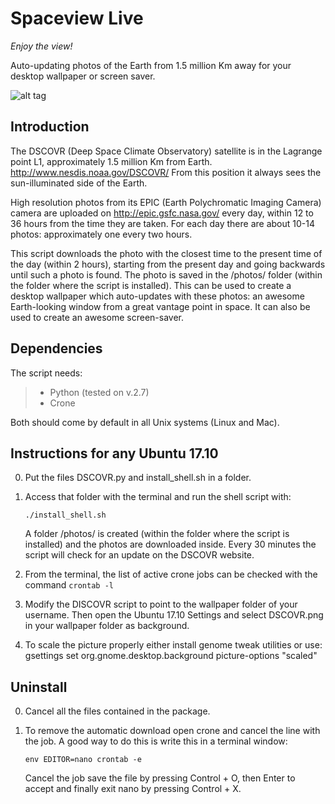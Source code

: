  Spaceview Live
=============
 *Enjoy the view!*

Auto-updating photos of the Earth from 1.5 million Km away for your desktop wallpaper or screen saver.

![alt tag](https://raw.github.com/DavidMarzocca/SpaceviewLive/master/DSCOVR%20Wallpaper%20Example.png)

Introduction
--------------

The DSCOVR (Deep Space Climate Observatory) satellite is in the Lagrange point L1, approximately 1.5 million Km from Earth.
http://www.nesdis.noaa.gov/DSCOVR/
From this position it always sees the sun-illuminated side of the Earth.

High resolution photos from its EPIC (Earth Polychromatic Imaging Camera) camera are uploaded on http://epic.gsfc.nasa.gov/ every day, within 12 to 36 hours from the time they are taken. For each day there are about 10-14 photos: approximately one every two hours.

This script downloads the photo with the closest time to the present time of the day (within 2 hours), starting from the present day and going backwards until such a photo is found.
The photo is saved in the /photos/ folder (within the folder where the script is installed).
This can be used to create a desktop wallpaper which auto-updates with these photos:
an awesome Earth-looking window from a great vantage point in space.
It can also be used to create an awesome screen-saver.

Dependencies
----------------

The script needs:
> - Python (tested on v.2.7)
> - Crone

Both should come by default in all Unix systems (Linux and Mac).


Instructions for any Ubuntu 17.10
-----------

0. Put the files DSCOVR.py and install_shell.sh in a folder.

0. Access that folder with the terminal and run the shell script with:
   ```
   ./install_shell.sh
   ```
   A folder /photos/ is created (within the folder where the script is installed) and the photos are downloaded inside.
   Every 30 minutes the script will check for an update on the DSCOVR website.

0. From the terminal, the list of active crone jobs can be checked with the command `crontab -l`

0. Modify the DISCOVR script to point to the wallpaper folder of your username. Then open the Ubuntu 17.10 Settings and select DSCOVR.png in your wallpaper folder as background.

0. To scale the picture properly either install genome tweak utilities or use: gsettings set org.gnome.desktop.background picture-options "scaled"

Uninstall
-----------

0. Cancel all the files contained in the package.

0. To remove the automatic download open crone and cancel the line with the job.
    A good way to do this is write this in a terminal window:
    ```
   env EDITOR=nano crontab -e
   ```
	Cancel the job save the file by pressing Control + O, then Enter to accept and finally exit nano by pressing Control + X.
